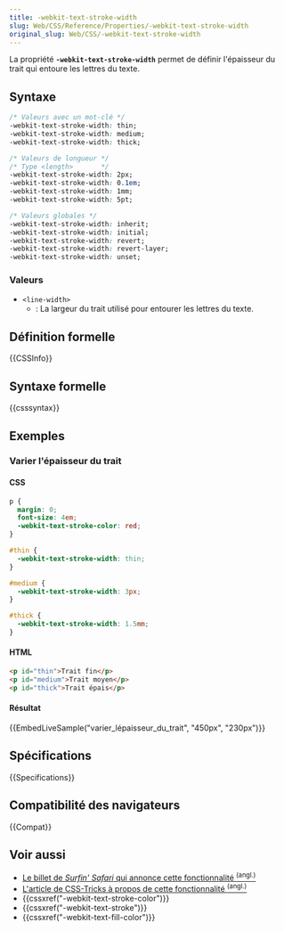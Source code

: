 ```yaml
---
title: -webkit-text-stroke-width
slug: Web/CSS/Reference/Properties/-webkit-text-stroke-width
original_slug: Web/CSS/-webkit-text-stroke-width
---
```


La propriété **`-webkit-text-stroke-width`** permet de définir l'épaisseur du trait qui entoure les lettres du texte.

## Syntaxe

```css
/* Valeurs avec un mot-clé */
-webkit-text-stroke-width: thin;
-webkit-text-stroke-width: medium;
-webkit-text-stroke-width: thick;

/* Valeurs de longueur */
/* Type <length>       */
-webkit-text-stroke-width: 2px;
-webkit-text-stroke-width: 0.1em;
-webkit-text-stroke-width: 1mm;
-webkit-text-stroke-width: 5pt;

/* Valeurs globales */
-webkit-text-stroke-width: inherit;
-webkit-text-stroke-width: initial;
-webkit-text-stroke-width: revert;
-webkit-text-stroke-width: revert-layer;
-webkit-text-stroke-width: unset;
```

### Valeurs

- `<line-width>`
  - : La largeur du trait utilisé pour entourer les lettres du texte.

## Définition formelle

{{CSSInfo}}

## Syntaxe formelle

{{csssyntax}}

## Exemples

### Varier l'épaisseur du trait

#### CSS

```css
p {
  margin: 0;
  font-size: 4em;
  -webkit-text-stroke-color: red;
}

#thin {
  -webkit-text-stroke-width: thin;
}

#medium {
  -webkit-text-stroke-width: 3px;
}

#thick {
  -webkit-text-stroke-width: 1.5mm;
}
```

#### HTML

```html
<p id="thin">Trait fin</p>
<p id="medium">Trait moyen</p>
<p id="thick">Trait épais</p>
```

#### Résultat

{{EmbedLiveSample("varier_lépaisseur_du_trait", "450px", "230px")}}

## Spécifications

{{Specifications}}

## Compatibilité des navigateurs

{{Compat}}

## Voir aussi

- [Le billet de _Surfin' Safari_ qui annonce cette fonctionnalité <sup>(angl.)</sup>](https://www.webkit.org/blog/85/introducing-text-stroke/)
- [L'article de CSS-Tricks à propos de cette fonctionnalité <sup>(angl.)</sup>](https://css-tricks.com/adding-stroke-to-web-text/)
- {{cssxref("-webkit-text-stroke-color")}}
- {{cssxref("-webkit-text-stroke")}}
- {{cssxref("-webkit-text-fill-color")}}
